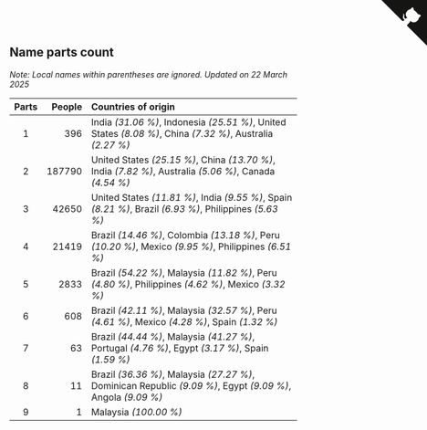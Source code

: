 ## Name parts count

*Note: Local names within parentheses are ignored.*
*Updated on 22 March 2025*

| Parts | People | Countries of origin |
| :--: | ---: | :--- |
| 1 | 396 | India *(31.06 %)*, Indonesia *(25.51 %)*, United States *(8.08 %)*, China *(7.32 %)*, Australia *(2.27 %)* |
| 2 | 187790 | United States *(25.15 %)*, China *(13.70 %)*, India *(7.82 %)*, Australia *(5.06 %)*, Canada *(4.54 %)* |
| 3 | 42650 | United States *(11.81 %)*, India *(9.55 %)*, Spain *(8.21 %)*, Brazil *(6.93 %)*, Philippines *(5.63 %)* |
| 4 | 21419 | Brazil *(14.46 %)*, Colombia *(13.18 %)*, Peru *(10.20 %)*, Mexico *(9.95 %)*, Philippines *(6.51 %)* |
| 5 | 2833 | Brazil *(54.22 %)*, Malaysia *(11.82 %)*, Peru *(4.80 %)*, Philippines *(4.62 %)*, Mexico *(3.32 %)* |
| 6 | 608 | Brazil *(42.11 %)*, Malaysia *(32.57 %)*, Peru *(4.61 %)*, Mexico *(4.28 %)*, Spain *(1.32 %)* |
| 7 | 63 | Brazil *(44.44 %)*, Malaysia *(41.27 %)*, Portugal *(4.76 %)*, Egypt *(3.17 %)*, Spain *(1.59 %)* |
| 8 | 11 | Brazil *(36.36 %)*, Malaysia *(27.27 %)*, Dominican Republic *(9.09 %)*, Egypt *(9.09 %)*, Angola *(9.09 %)* |
| 9 | 1 | Malaysia *(100.00 %)* |


<a href="https://github.com/JustinTimeCuber/wca_statistics" class="github-corner" aria-label="View source on Github"><svg width="80" height="80" viewBox="0 0 250 250" style="fill:#151513; color:#fff; position: absolute; top: 0; border: 0; right: 0;" aria-hidden="true"><path d="M0,0 L115,115 L130,115 L142,142 L250,250 L250,0 Z"></path><path d="M128.3,109.0 C113.8,99.7 119.0,89.6 119.0,89.6 C122.0,82.7 120.5,78.6 120.5,78.6 C119.2,72.0 123.4,76.3 123.4,76.3 C127.3,80.9 125.5,87.3 125.5,87.3 C122.9,97.6 130.6,101.9 134.4,103.2" fill="currentColor" style="transform-origin: 130px 106px;" class="octo-arm"></path><path d="M115.0,115.0 C114.9,115.1 118.7,116.5 119.8,115.4 L133.7,101.6 C136.9,99.2 139.9,98.4 142.2,98.6 C133.8,88.0 127.5,74.4 143.8,58.0 C148.5,53.4 154.0,51.2 159.7,51.0 C160.3,49.4 163.2,43.6 171.4,40.1 C171.4,40.1 176.1,42.5 178.8,56.2 C183.1,58.6 187.2,61.8 190.9,65.4 C194.5,69.0 197.7,73.2 200.1,77.6 C213.8,80.2 216.3,84.9 216.3,84.9 C212.7,93.1 206.9,96.0 205.4,96.6 C205.1,102.4 203.0,107.8 198.3,112.5 C181.9,128.9 168.3,122.5 157.7,114.1 C157.9,116.9 156.7,120.9 152.7,124.9 L141.0,136.5 C139.8,137.7 141.6,141.9 141.8,141.8 Z" fill="currentColor" class="octo-body"></path></svg></a><style>.github-corner:hover .octo-arm{animation:octocat-wave 560ms ease-in-out}@keyframes octocat-wave{0%,100%{transform:rotate(0)}20%,60%{transform:rotate(-25deg)}40%,80%{transform:rotate(10deg)}}@media (max-width:500px){.github-corner:hover .octo-arm{animation:none}.github-corner .octo-arm{animation:octocat-wave 560ms ease-in-out}}</style>
